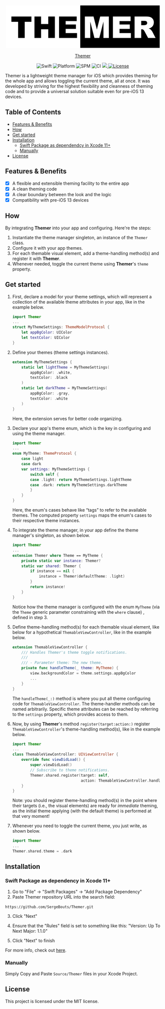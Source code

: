 <p align="center">
    <img src="https://raw.githubusercontent.com/SergeBouts/Themer/master/Logo.png" width="500" max-width="50%" alt="Wrap" />
</p>

<p align="center">
    <a href="https://github.com/SergeBouts/Themer">Themer</a>
</p>

<p align="center">
    <img src="https://img.shields.io/badge/Swift-4.2-orange" alt="Swift" />
    <img src="https://img.shields.io/badge/platform-macOS%20|%20iOS-orange.svg" alt="Platform" />
    <img src="https://img.shields.io/badge/Swift%20Package%20Manager-compatible-orange" alt="SPM" />
    <img src="https://github.com/SergeBouts/Themer/workflows/Swift/badge.svg" alt="CI" />
    <a href="https://codecov.io/gh/SergeBouts/Themer">
      <img src="https://codecov.io/gh/SergeBouts/Themer/branch/master/graph/badge.svg" />
    </a>
    <a href="https://github.com/SergeBouts/Themer/blob/master/LICENSE">
        <img src="https://img.shields.io/badge/licence-MIT-orange" alt="License" />
    </a>
</p>
Themer is a lightweight theme manager for iOS which provides theming for the whole app and allows toggling the current theme, all at once. It was developed by striving for the highest flexibility and cleanness of theming code and to provide a universal solution suitable even for pre-iOS 13 devices.

## Table of Contents

- [Features & Benefits](#features--benefits)
- [How](#how)
- [Get started](#get-started)
- [Installation](#installation)
  - [Swift Package as dependendcy in Xcode 11+](#swift-package-as-dependency-in-xcode-11)
  - [Manually](#manually)
- [License](#license)

## Features & Benefits

- [x] A flexible and extensible theming facility to the entire app
- [x] A clean theming code
- [x] A clear boundary between the look and the logic
- [x] Compatibility with pre-iOS 13 devices

## How

By integrating **Themer** into your app and configuring. Here're the steps: 
1. Instantiate the theme manager singleton, an instance of the `Themer` class.
2. Configure it with your app themes.
3. For each themable visual element, add a theme-handling method(s) and register it with **Themer**.
4. Whenever needed, toggle the current theme using **Themer**'s `theme` property.

## Get started

1. First, declare a model for your theme settings, which will represent a collection of the available theme attributes in your app, like in the example below.

    ```swift
    import Themer
    ...
    struct MyThemeSettings: ThemeModelProtocol {
        let appBgColor: UIColor
        let textColor: UIColor
    }
    ```

1. Define your themes (theme settings instances).

    ```swift
    extension MyThemeSettings {
        static let lightTheme = MyThemeSettings(
            appBgColor: .white,
            textColor: .black
        )
        static let darkTheme = MyThemeSettings(
            appBgColor: .gray,
            textColor: .white
        )
    }
    ```

    Here, the extension serves for better code organizing.

1. Declare your app's theme enum, which is the key in configuring and using the theme manager.

    ```swift
    import Themer
    ...
    enum MyTheme: ThemeProtocol {
        case light
        case dark
        var settings: MyThemeSettings {
            switch self {
            case .light: return MyThemeSettings.lightTheme
            case .dark: return MyThemeSettings.darkTheme
            }
        }
    }
    ```

    Here, the enum's cases behave like “tags” to refer to the available themes. The computed property `settings` maps the enum's cases to their respective theme instances.

1. To integrate the theme manager, in your app define the theme manager's singleton, as shown below.

    ```swift
    import Themer
    ...
    extension Themer where Theme == MyTheme {
        private static var instance: Themer?
        static var shared: Themer {
            if instance == nil {
                instance = Themer(defaultTheme: .light)
            }
            return instance!
        }
    }
    ```

    Notice how the theme manager is configured with the enum `MyTheme`  (via the `Theme` generic parameter constraining with the `where` clause) , defined in step 3.

1. Define theme-handling method(s) for each themable visual element, like below for a hypothetical `ThemableViewController`, like in the example below.

    ```swift
    extension ThemableViewController {
        /// Handles Themer's theme toggle notifications.
        ///
        /// - Parameter theme: The new theme.
        private func handleTheme(_ theme: MyTheme) {
            view.backgroundColor = theme.settings.appBgColor
            ...
        }
    }
    ```

    The `handleTheme(_:)` method is where you put all theme configuring code for `ThemableViewController`. The theme-handler methods can be named arbitrarily. Specific theme attributes can be reached by referring to the `settings` property, which provides access to them.

1. Now, by using **Themer**'s method `register(target:action:)` register `ThemableViewController`'s theme-handling method(s), like in the example below.

    ```swift
    import Themer
    ...
    class ThemableViewController: UIViewController {
        override func viewDidLoad() {
            super.viewDidLoad()
            // Subscribe to theme notifications.
            Themer.shared.register(target: self,
                                   action: ThemableViewController.handleTheme)
        }
    }
    ```

    Note: you should register theme-handling method(s) in the point where their targets (i.e., the visual elements) are ready for *immediate* theming, as the initial theme applying (with the default theme) is performed at that very moment!

1. Whenever you need to toggle the current theme, you just write, as shown below.

    ```swift
    import Themer
    ...
    Themer.shared.theme = .dark
    ```

## Installation

### Swift Package as dependency in Xcode 11+

1. Go to "File" -> "Swift Packages" -> "Add Package Dependency"
2. Paste Themer repository URL into the search field:

`https://github.com/SergeBouts/Themer.git`

3. Click "Next"

4. Ensure that the "Rules" field is set to something like this: "Version: Up To Next Major: 1.1.0"

5. Click "Next" to finish

For more info, check out [here](https://developer.apple.com/documentation/xcode/adding_package_dependencies_to_your_app).

### Manually

Simply Copy and Paste `Source/Themer` files in your Xcode Project.

## License

This project is licensed under the MIT license.
